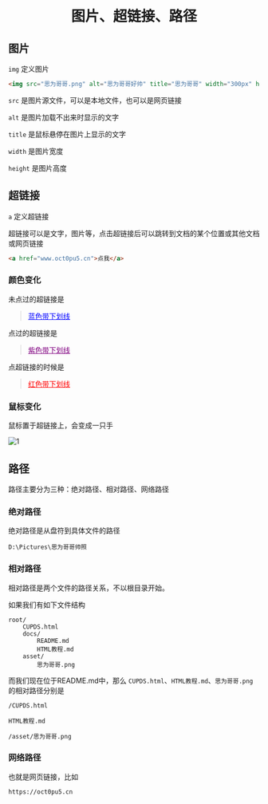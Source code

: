 <div align="center">

# 图片、超链接、路径

</div>

## 图片

```img``` 定义图片

```html
<img src="思为哥哥.png" alt="思为哥哥好帅" title="思为哥哥" width="300px" height="300px" >
```

```src``` 是图片源文件，可以是本地文件，也可以是网页链接

```alt``` 是图片加载不出来时显示的文字

```title``` 是鼠标悬停在图片上显示的文字

```width``` 是图片宽度

```height``` 是图片高度

## 超链接

```a``` 定义超链接

超链接可以是文字，图片等，点击超链接后可以跳转到文档的某个位置或其他文档或网页链接

```html
<a href="www.oct0pu5.cn">点我</a>
```

### 颜色变化

未点过的超链接是

> <span style="color:blue; text-decoration:underline;">蓝色带下划线</span>

点过的超链接是

> <span style="color:purple; text-decoration:underline;">紫色带下划线</span>

点超链接的时候是

> <span style="color:red; text-decoration:underline;">红色带下划线</span>

### 鼠标变化

鼠标置于超链接上，会变成一只手

![1](https://github.com/user-attachments/assets/307a3ae7-986d-49cf-bf9a-b22244446ba4)

## 路径

路径主要分为三种：绝对路径、相对路径、网络路径

### 绝对路径

绝对路径是从盘符到具体文件的路径

```
D:\Pictures\思为哥哥帅照
```

### 相对路径

相对路径是两个文件的路径关系，不以根目录开始。

如果我们有如下文件结构

```
root/
    CUPDS.html
    docs/
        README.md
        HTML教程.md
    asset/
        思为哥哥.png
```

而我们现在位于README.md中，那么 ```CUPDS.html```、```HTML教程.md```、```思为哥哥.png``` 的相对路径分别是

```
/CUPDS.html
```

```
HTML教程.md
```

```
/asset/思为哥哥.png
```

### 网络路径

也就是网页链接，比如

```
https://oct0pu5.cn
```